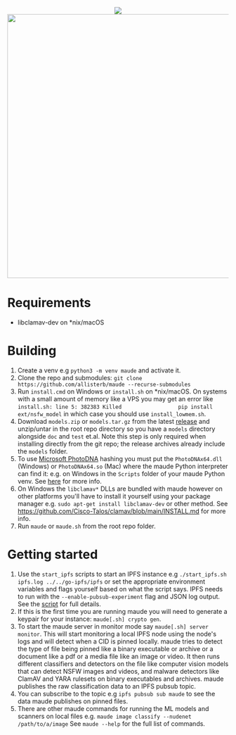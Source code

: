 <p align="center">
  <img src="https://dm2301files.storage.live.com/y4mcsbz3k1tSwFp5Yhk20iT2u0dWQdar8ylYMSSZ0cdd8zQgZ-6nn8-CGCbxEZm-6SeSxl7lBTw8OzQpTx1Hnj56jNZ2LvBKg8GRLUDMW_jPufXzSVq3_yZS6V1rTlOBn-YZUtXQyVn1Xiep3lGTRMMePOu5UhC1S7aPRpxu8eUgfZQuMh321ISJU7qiO8yYWKn?width=469&height=469&cropmode=none" />

<img src="https://dm2301files.storage.live.com/y4mCRameKM4oSh1RlD905A4sk3uUdrQUBKwblmth7vL3e7FTqe6J-1PmoJVx5bYil_kegFBZHt7nWjag25qebNJ1An6OwwXrjfADlkL8YoEgShRfti1Lc5sffVJ4_ZCB9Jw76aUZaayx2mzYK84st7SLnQL0rluEx9pfWPS85BrAL6S_je8ZYcbmMhztvKhUkzg?width=800&height=600&cropmode=none" width="800" height="600" />
</p>

# Requirements
* libclamav-dev on *nix/macOS

# Building
1. Create a venv e.g `python3 -m venv maude` and activate it.
2. Clone the repo and submodules:  `git clone https://github.com/allisterb/maude --recurse-submodules`
3. Run `install.cmd` on Windows or `install.sh` on *nix/macOS.  On systems with a small amount of memory like a VPS you may get an error like `install.sh: line 5: 382383 Killed                  pip install ext/nsfw_model` in which case you should use `install_lowmem.sh`.
4. Download `models.zip` or `models.tar.gz` from the latest [release](https://github.com/allisterb/maude/releases) and unzip/untar in the root repo directory so you have a `models` directory alongside `doc` and `test` et.al. Note this step is only required when installing directly from the git repo; the release archives already include the `models` folder.
5. To use [Microsoft PhotoDNA](https://www.microsoft.com/en-us/photodna) hashing you must put the `PhotoDNAx64.dll` (Windows) or `PhotoDNAx64.so` (Mac) where the maude Python interpreter can find it: e.g. on Windows in the `Scripts` folder of your maude Python venv. See [here](https://github.com/jankais3r/pyPhotoDNA) for more info.
6. On Windows the `libclamav*` DLLs are bundled with maude however on other platforms you'll have to install it yourself using your package manager e.g. `sudo apt-get install libclamav-dev` or other method. See https://github.com/Cisco-Talos/clamav/blob/main/INSTALL.md for more info.
7. Run `maude` or `maude.sh` from the root repo folder.

# Getting started
1. Use the `start_ipfs` scripts to start an IPFS instance e.g `./start_ipfs.sh ipfs.log ../../go-ipfs/ipfs` or set the appropriate environment variables and flags yourself based on what the script says. IPFS needs to run with the `--enable-pubsub-experiment` flag and JSON log output. See the [script](https://github.com/allisterb/maude/blob/master/start_ipfs.sh) for full details.
2. If this is the first time you are running maude you will need to generate a keypair for your instance: `maude[.sh] crypto gen`. 
3. To start the maude server in monitor mode say `maude[.sh] server monitor`. This will start monitoring a local IPFS node using the node's logs and will detect when a CID is pinned locally. maude tries to detect the type of file being pinned like a binary executable or archive or a document like a pdf or a media file like an image or video. It then runs different classifiers and detectors on the file like computer vision models that can detect NSFW images and videos, and malware detectors like ClamAV and YARA rulesets on binary executables and archives. maude publishes the raw classification data to an IPFS pubsub topic. 
4. You can subscribe to the topic e.g `ipfs pubsub sub maude` to see the data maude publishes on pinned files.
5. There are other maude commands for running the ML models and scanners on local files e.g. `maude image classify --nudenet /path/to/a/image` See `maude --help` for the full list of commands.
